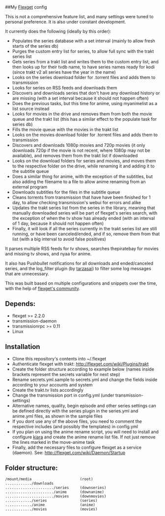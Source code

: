 ##My [Flexget](https://github.com/Flexget/Flexget) config

This is not a comprehensive feature list, and many settings were tuned to personal preference. It is also under constant development.

It currently does the following (ideally by this order):
* Populates the series database with a set interval (mainly to allow fresh starts of the series db)
* Purges the custom entry list for series, to allow full sync with the trakt series list
* Gets series from a trakt list and writes them to the custom entry list, and then looks up for their tvdb name, to have series names ready for kodi (since trakt v2 all series have the year in the name)
* Looks on the series download folder for .torrent files and adds them to transmission
* Looks for series on RSS feeds and downloads them
* Discovers and downloads series that don't have any download history or are missing (with a set interval because it should not happen often)
* Does the previous tasks, but this time for anime, using myanimelist as a list source instead
* Looks for movies in the drive and removes them from both the movie queue and the trakt list (this has a similar effect to the populate task for series db)
* Fills the movie queue with the movies in the trakt list
* Looks on the movies download folder for .torrent files and adds them to transmission
* Discovers and downloads 1080p movies and 720p movies (it only downloads 720p if the movie is not recent, where 1080p may not be available), and removes them from the trakt list if downloaded
* Looks on the download folders for series and movies, and moves them to the respective folder on the drive, while renaming it and adding it to the subtitle queue
* Does a similar thing for anime, with the exception of the subtitles, but also adding the filename to a file to allow anime renaming from an external program
* Downloads subtitles for the files in the subtitle queue
* Cleans torrents from transmission that have have been finished for 1 day, to allow checking transmission's webui for errors and alike
* Updates the trakt series list from the series in the library, meaning that manually downloaded series will be part of flexget's series search, with the exception of when the tv show has already ended (with an interval of 1 day, because it should not happen often)
* Finally, it will look if all the series currently in the trakt series list are still running, or have been canceled/ended, and if so, remove them from that list (with a big interval to avoid false positives)

It parses multiple RSS feeds for tv shows, searches thepiratebay for movies and missing tv shows, and nyaa for anime.

It also has Pushbullet notifications for all downloads and ended/canceled series, and the log_filter plugin (by [tarzasai](https://github.com/tarzasai/.flexget)) to filter some log messages that are unnecessary.

This was built based on multiple configurations and snippets over the time, with the help of [flexget's community](http://discuss.flexget.com/).


Depends:
--------

* flexget >= 2.2.0
* transmission-daemon
* transmissionrpc >= 0.11
* Linux


Installation
------------

* Clone this repository's contents into ~/.flexget
* Authenticate flexget with trakt: http://flexget.com/wiki/Plugins/trakt
* Create the folder structure according to example below (names inside brackets represent the secrets variable for next step)
* Rename secrets.yml.sample to secrets.yml and change the fields inside according to your accounts and system
* Create the trakt.tv lists accordingly
* Change the transmission port in config.yml (under transmission-settings)
* Alternative names, quality, begin episode and other series settings can be defined directly with the series plugin in the series.yml and anime.yml files, as shown in the sample files
* If you dont use any of the above files, you need to comment the respective includes (and possibly the templates) in config.yml
* If you plan on using the anime rename script, you will need to install and configure [kiara](https://github.com/jonybat/kiara/) and create the anime rename list file. If not just remove the lines marked in the move-anime task
* Finally, add the necessary files to configure flexget as a service (daemon). See: http://flexget.com/wiki/Daemon/Startup


Folder structure:
----------------
```
/mount/media                      (root)
............/downloads
....................../series     (downseries)
....................../anime      (downanime)
....................../movies     (downmovies)
............/series               (series)
............/anime                (anime)
............/movies               (movies)
```
